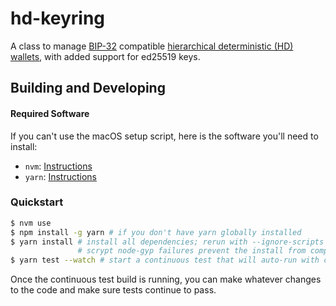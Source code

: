 # hd-keyring

A class to manage [BIP-32](https://github.com/bitcoin/bips/blob/master/bip-0032.mediawiki) compatible [hierarchical deterministic (HD) wallets](https://learnmeabitcoin.com/technical/hd-wallets), with added support for ed25519 keys.

## Building and Developing

#### Required Software

If you can't use the macOS setup script, here is the software you'll need to
install:

- `nvm`: [Instructions](https://github.com/nvm-sh/nvm#installing-and-updating)
- `yarn`: [Instructions](https://classic.yarnpkg.com/lang/en/docs/install/)

### Quickstart

```sh
$ nvm use
$ npm install -g yarn # if you don't have yarn globally installed
$ yarn install # install all dependencies; rerun with --ignore-scripts if
               # scrypt node-gyp failures prevent the install from completing
$ yarn test --watch # start a continuous test that will auto-run with changes
```

Once the continuous test build is running, you can make whatever changes to
the code and make sure tests continue to pass.
